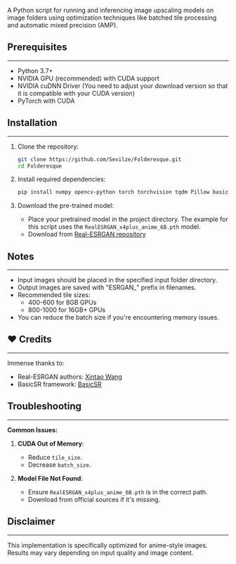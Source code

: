 A Python script for running and inferencing image upscaling models on image folders using optimization techniques like batched tile processing and automatic mixed precision (AMP).

## Prerequisites
---
- Python 3.7+
- NVIDIA GPU (recommended) with CUDA support
- NVIDIA cuDNN Driver (You need to adjust your download version so that it is compatible with your CUDA version)
- PyTorch with CUDA

## Installation
---
1. Clone the repository:
   ```bash
   git clone https://github.com/Sevilze/Folderesque.git
   cd Folderesque
   ```

2. Install required dependencies:
   ```bash
   pip install numpy opencv-python torch torchvision tqdm Pillow basicsr
   ```

3. Download the pre-trained model:
   - Place your pretrained model in the project directory. The example for this script uses the `RealESRGAN_x4plus_anime_6B.pth` model.
   - Download from [Real-ESRGAN repository](https://github.com/xinntao/Real-ESRGAN)

## Notes
---
- Input images should be placed in the specified input folder directory.
- Output images are saved with "ESRGAN_" prefix in filenames.
- Recommended tile sizes:
  - 400-600 for 8GB GPUs
  - 800-1000 for 16GB+ GPUs
- You can reduce the batch size if you're encountering memory issues.

## ❤ Credits
---
Immense thanks to:
- Real-ESRGAN authors: [Xintao Wang](https://github.com/xinntao)
- BasicSR framework: [BasicSR](https://github.com/xinntao/BasicSR)

## Troubleshooting
---
**Common Issues:**
1. **CUDA Out of Memory**:
   - Reduce `tile_size`.
   - Decrease `batch_size`.

2. **Model File Not Found**:
   - Ensure `RealESRGAN_x4plus_anime_6B.pth` is in the correct path.
   - Download from official sources if it's missing.

## Disclaimer
---
This implementation is specifically optimized for anime-style images. Results may vary depending on input quality and image content.